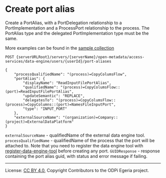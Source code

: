 <!-- SPDX-License-Identifier: CC-BY-4.0 -->
<!-- Copyright Contributors to the ODPi Egeria project. -->

# Create port alias

Create a PortAlias, with a PortDelegation relationship to a PortImplementation and a ProcessPort relationship to the process.
The PortAlias type and the delegated PortImplementation type must be the same.

More examples can be found in the
[sample collection](../../../docs/samples/collections/DE_endpoints.postman_collection.json)

```
POST {serverURLRoot}/servers/{serverName}/open-metadata/access-services/data-engine/users/{userId}/port-aliases

{
    "processQualifiedName": "(process)=CopyColumsFlow",
    "portAlias": {
        "displayName": "ReadInputFilePortAlias",
        "qualifiedName": "(process)=CopyColumsFlow::(port)=ReadInputFilePortAlias",
        "updateSemantic": "REPLACE",
        "delegatesTo": "(process)=CopyColumsFlow::(process)=CopyColumns::(port)=NamesFileInputPort",
        "type": "INPUT_PORT"
    },
    "externalSourceName": "(organization)=Company::(project)=ExternalDataPlatform"
}
```

`externalSourceName` - qualifiedName of the external data engine tool.
`processQualifiedName` - qualifiedName of the process that the port will be attached to.
 Note that you need to register the data engine tool with [register-data-engine-tool](register-data-engine-tool.md) 
 before creating any port.
`GUIDResponse` - response containing the port alias guid, with status and error message if failing.


----
License: [CC BY 4.0](https://creativecommons.org/licenses/by/4.0/),
Copyright Contributors to the ODPi Egeria project.







